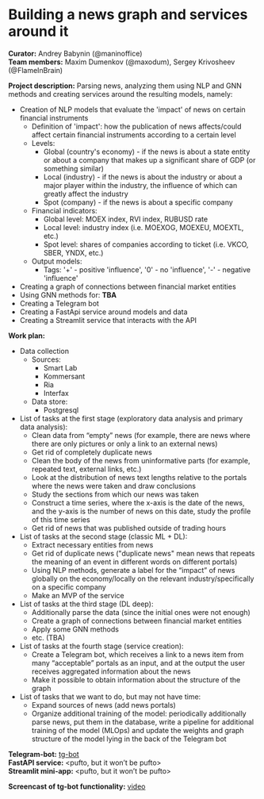 # Building a news graph and services around it 


**Curator:** Andrey Babynin (@maninoffice)     
**Team members:** Maxim Dumenkov (@maxodum), Sergey Krivosheev (@FlameInBrain) 

**Project description:** Parsing news, analyzing them using NLP and GNN methods and creating services around the resulting models, namely: 
* Creation of NLP models that evaluate the 'impact' of news on certain financial instruments 
    - Definition of 'impact': how the publication of news affects/could affect certain financial instruments according to a certain level 
    - Levels: 
        * Global (country's economy) - if the news is about a state entity or about a company that makes up a significant share of GDP (or something similar) 
        * Local (industry) - if the news is about the industry or about a major player within the industry, the influence of which can greatly affect the industry 
        * Spot (company) - if the news is about a specific company 
    - Financial indicators: 
        * Global level: MOEX index, RVI index, RUBUSD rate 
        * Local level: industry index (i.e. MOEXOG, MOEXEU, MOEXTL, etc.) 
        * Spot level: shares of companies according to ticket (i.e. VKCO, SBER, YNDX, etc.) 
    - Output models: 
        * Tags: '+' - positive 'influence', '0' - no 'influence', '-' - negative 'influence' 
* Creating a graph of connections between financial market entities 
* Using GNN methods for: **TBA** 
* Creating a Telegram bot 
* Creating a FastApi service around models and data 
* Creating a Streamlit service that interacts with the API 

**Work plan:** 
* Data collection 
    - Sources: 
        * Smart Lab 
        * Kommersant 
        * Ria 
        * Interfax 
    - Data store: 
        * Postgresql 
* List of tasks at the first stage (exploratory data analysis and primary data analysis): 
    - Clean data from “empty” news (for example, there are news where there are only pictures or only a link to an external news) 
    - Get rid of completely duplicate news 
    - Clean the body of the news from uninformative parts (for example, repeated text, external links, etc.) 
    - Look at the distribution of news text lengths relative to the portals where the news were taken and draw conclusions 
    - Study the sections from which our news was taken
    - Construct a time series, where the x-axis is the date of the news, and the y-axis is the number of news on this date, study the profile of this time series
    - Get rid of news that was published outside of trading hours 
* List of tasks at the second stage (classic ML + DL): 
    - Extract necessary entities from news 
    - Get rid of duplicate news ("duplicate news" mean news that repeats the meaning of an event in different words on different portals) 
    - Using NLP methods, generate a label for the “impact” of news globally on the economy/locally on the relevant industry/specifically on a specific company 
    - Make an MVP of the service 
* List of tasks at the third stage (DL deep): 
    - Additionally parse the data (since the initial ones were not enough) 
    - Create a graph of connections between financial market entities 
    - Apply some GNN methods 
    - etc. (TBA) 
* List of tasks at the fourth stage (service creation): 
    - Create a Telegram bot, which receives a link to a news item from many “acceptable” portals as an input, and at the output the user receives aggregated information about the news 
    - Make it possible to obtain information about the structure of the graph 
* List of tasks that we want to do, but may not have time: 
    - Expand sources of news (add news portals) 
    - Organize additional training of the model: periodically additionally parse news, put them in the database, write a pipeline for additional training of the model (MLOps) and update the weights and graph structure of the model lying in the back of the Telegram bot 

**Telegram-bot:** [tg-bot](https://t.me/project_news_anal_bot)  
**FastAPI service:** <pufto, but it won’t be pufto>   
**Streamlit mini-app:** <pufto, but it won’t be pufto>   

**Screencast of tg-bot functionality:** [video](https://www.veed.io/view/a36fbd04-e96d-4a42-9d8d-0034f698fd83?panel=share)